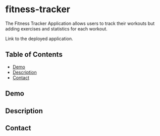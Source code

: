 # fitness-tracker

The Fitness Tracker Application allows users to track their workouts but adding exercises and statistics for each workout.

Link to the deployed application.

## Table of Contents
* [Demo](#Demo)
* [Description](#Description)
* [Contact](#Contact)

## Demo

## Description

## Contact